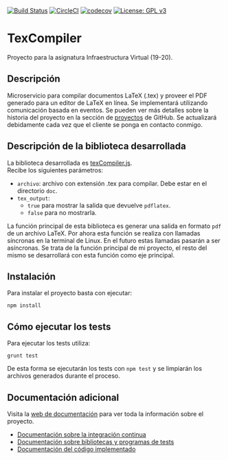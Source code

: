 [![Build Status](https://travis-ci.org/victorperalta93/IV-Proyecto.svg?branch=master)](https://travis-ci.org/victorperalta93/IV-Proyecto)
[![CircleCI](https://circleci.com/gh/victorperalta93/IV-Proyecto.svg?style=svg)](https://circleci.com/gh/victorperalta93/IV-Proyecto)
[![codecov](https://codecov.io/gh/victorperalta93/IV-Proyecto/branch/master/graph/badge.svg)](https://codecov.io/gh/victorperalta93/IV-Proyecto)
[![License: GPL v3](https://img.shields.io/badge/License-GPLv3-blue.svg)](https://www.gnu.org/licenses/gpl-3.0)

# TexCompiler
Proyecto para la asignatura Infraestructura Virtual (19-20).

## Descripción

Microservicio para compilar documentos LaTeX (.tex) y proveer el PDF generado para un editor de LaTeX en línea. Se implementará utilizando comunicación basada en eventos.
Se pueden ver más detalles sobre la historia del proyecto en la sección de [proyectos](https://github.com/victorperalta93/IV-Proyecto/projects/1) de GitHub. Se actualizará debidamente cada vez que el cliente se ponga en contacto conmigo.

## Descripción de la biblioteca desarrollada
La biblioteca desarrollada es [texCompiler.js](src/texCompiler.js).  
Recibe los siguientes parámetros:
* `archivo`: archivo con extensión .tex para compilar. Debe estar en el directorio `doc`.
* `tex_output`: 
  * `true` para mostrar la salida que devuelve `pdflatex`.  
  * `false` para no mostrarla.  

La función principal de esta biblioteca es generar una salida en formato `pdf` de un archivo LaTeX. Por ahora esta función se realiza con llamadas síncronas en la terminal de Linux. En el futuro estas llamadas pasarán a ser asíncronas.
Se trata de la función principal de mi proyecto, el resto del mismo se desarrollará con esta función como eje principal.

## Instalación
Para instalar el proyecto basta con ejecutar:
```
npm install 
```

## Cómo ejecutar los tests
Para ejecutar los tests utiliza:
```
grunt test
```
De esta forma se ejecutarán los tests con `npm test` y se limpiarán los archivos generados durante el proceso.

## Documentación adicional
Visita la [web de documentación](https://victorperalta93.github.io/IV-Proyecto) para ver toda la información sobre el proyecto.
* [Documentación sobre la integración continua](https://victorperalta93.github.io/IV-Proyecto/#/integracion_continua)
* [Documentación sobre bibliotecas y programas de tests](https://victorperalta93.github.io/IV-Proyecto/#/bibtests)
* [Documentación del código implementado](https://victorperalta93.github.io/IV-Proyecto/docco/texCompiler.html)